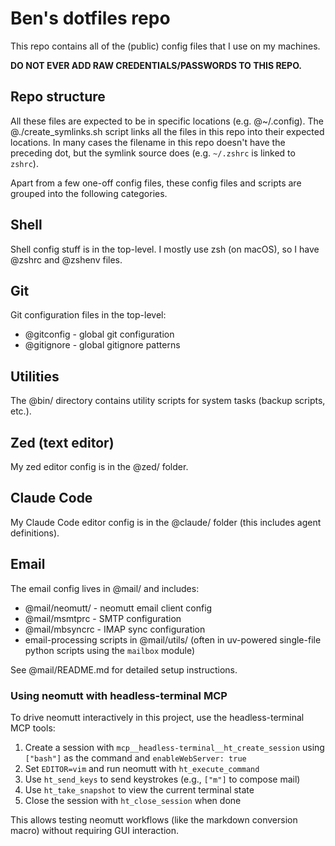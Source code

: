 # Ben's dotfiles repo

This repo contains all of the (public) config files that I use on my machines.

**DO NOT EVER ADD RAW CREDENTIALS/PASSWORDS TO THIS REPO.**

## Repo structure

All these files are expected to be in specific locations (e.g. @~/.config). The
@./create_symlinks.sh script links all the files in this repo into their
expected locations. In many cases the filename in this repo doesn't have the
preceding dot, but the symlink source does (e.g. `~/.zshrc` is linked to
`zshrc`).

Apart from a few one-off config files, these config files and scripts are
grouped into the following categories.

## Shell

Shell config stuff is in the top-level. I mostly use zsh (on macOS), so I have
@zshrc and @zshenv files.

## Git

Git configuration files in the top-level:
- @gitconfig - global git configuration
- @gitignore - global gitignore patterns

## Utilities

The @bin/ directory contains utility scripts for system tasks (backup scripts,
etc.).

## Zed (text editor)

My zed editor config is in the @zed/ folder.

## Claude Code

My Claude Code editor config is in the @claude/ folder (this includes agent
definitions).

## Email

The email config lives in @mail/ and includes:

- @mail/neomutt/ - neomutt email client config
- @mail/msmtprc - SMTP configuration
- @mail/mbsyncrc - IMAP sync configuration
- email-processing scripts in @mail/utils/ (often in uv-powered single-file
  python scripts using the `mailbox` module)

See @mail/README.md for detailed setup instructions.

### Using neomutt with headless-terminal MCP

To drive neomutt interactively in this project, use the headless-terminal MCP
tools:

1. Create a session with `mcp__headless-terminal__ht_create_session` using
   `["bash"]` as the command and `enableWebServer: true`
2. Set `EDITOR=vim` and run neomutt with `ht_execute_command`
3. Use `ht_send_keys` to send keystrokes (e.g., `["m"]` to compose mail)
4. Use `ht_take_snapshot` to view the current terminal state
5. Close the session with `ht_close_session` when done

This allows testing neomutt workflows (like the markdown conversion macro)
without requiring GUI interaction.

